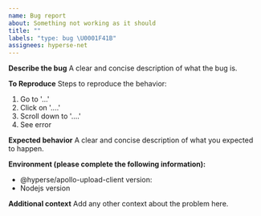 ```yaml
---
name: Bug report
about: Something not working as it should
title: ""
labels: "type: bug \U0001F41B"
assignees: hyperse-net
---
```


**Describe the bug**
A clear and concise description of what the bug is.

**To Reproduce**
Steps to reproduce the behavior:

1. Go to '...'
2. Click on '....'
3. Scroll down to '....'
4. See error

**Expected behavior**
A clear and concise description of what you expected to happen.

**Environment (please complete the following information):**

- @hyperse/apollo-upload-client version:
- Nodejs version

**Additional context**
Add any other context about the problem here.
